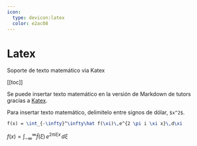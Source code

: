 ```yaml
---
icon: 
  type: devicon:latex
  color: e2ac08 
---
```

# Latex
Soporte de texto matemático via Katex

[[toc]]

Se puede insertar texto matemático en la versión de Markdown de tutors gracias a [Katex](https://katex.org/).

Para insertar texto matemático, delimítelo entre signos de dólar, `$x^2$`.

~~~latex
f(x) = \int_{-\infty}^\infty\hat f(\xi)\,e^{2 \pi i \xi x}\,d\xi
~~~

$f(x) = \int_{-\infty}^\infty\hat f(\xi)\,e^{2 \pi i \xi x}\,d\xi$

